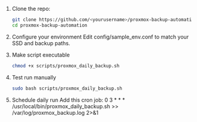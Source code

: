 1. Clone the repo:
   ```bash
   git clone https://github.com/<yourusername>/proxmox-backup-automation.git
   cd proxmox-backup-automation

2. Configure your environment
    Edit config/sample_env.conf to match your SSD and backup paths.

3. Make script executable
    ```bash
    chmod +x scripts/proxmox_daily_backup.sh

4. Test run manually
    ```bash
    sudo bash scripts/proxmox_daily_backup.sh

5. Schedule daily run
Add this cron job:
0 3 * * * /usr/local/bin/proxmox_daily_backup.sh >> /var/log/proxmox_backup.log 2>&1
